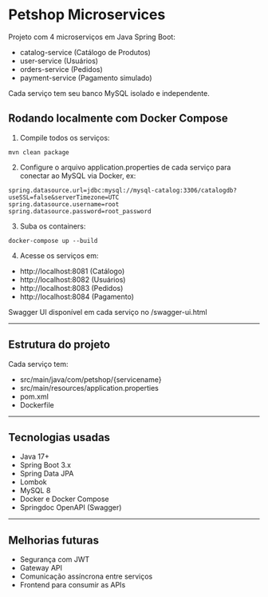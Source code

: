 
# Petshop Microservices

Projeto com 4 microserviços em Java Spring Boot:

- catalog-service (Catálogo de Produtos)
- user-service (Usuários)
- orders-service (Pedidos)
- payment-service (Pagamento simulado)

Cada serviço tem seu banco MySQL isolado e independente.

## Rodando localmente com Docker Compose

1. Compile todos os serviços:

```
mvn clean package
```

2. Configure o arquivo application.properties de cada serviço para conectar ao MySQL via Docker, ex:

```
spring.datasource.url=jdbc:mysql://mysql-catalog:3306/catalogdb?useSSL=false&serverTimezone=UTC
spring.datasource.username=root
spring.datasource.password=root_password
```

3. Suba os containers:

```
docker-compose up --build
```

4. Acesse os serviços em:

- http://localhost:8081 (Catálogo)
- http://localhost:8082 (Usuários)
- http://localhost:8083 (Pedidos)
- http://localhost:8084 (Pagamento)

Swagger UI disponível em cada serviço no /swagger-ui.html

---

## Estrutura do projeto

Cada serviço tem:

- src/main/java/com/petshop/{servicename}
- src/main/resources/application.properties
- pom.xml
- Dockerfile

---

## Tecnologias usadas

- Java 17+
- Spring Boot 3.x
- Spring Data JPA
- Lombok
- MySQL 8
- Docker e Docker Compose
- Springdoc OpenAPI (Swagger)

---

## Melhorias futuras

- Segurança com JWT
- Gateway API
- Comunicação assíncrona entre serviços
- Frontend para consumir as APIs
